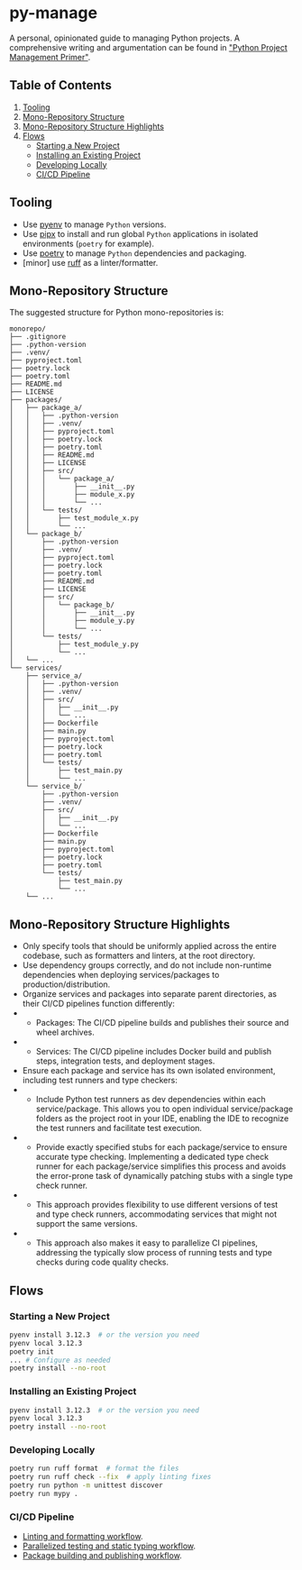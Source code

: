 # py-manage

A personal, opinionated guide to managing Python projects. A comprehensive writing and argumentation can be found
in ["Python Project Management Primer"]().

## Table of Contents

1. [Tooling](#tooling)
2. [Mono-Repository Structure](#mono-repository-structure)
3. [Mono-Repository Structure Highlights](#mono-repository-structure-highlights)
4. [Flows](#flows)
    - [Starting a New Project](#starting-a-new-project)
    - [Installing an Existing Project](#installing-an-existing-project)
    - [Developing Locally](#developing-locally)
    - [CI/CD Pipeline](#cicd-pipeline)

## Tooling

- Use [pyenv](https://github.com/pyenv/pyenv) to manage `Python` versions.
- Use [pipx](https://github.com/pypa/pipx) to install and run global `Python` applications in isolated
  environments (`poetry` for example).
- Use [poetry](https://github.com/python-poetry/poetry) to manage `Python` dependencies and packaging.
- [minor] use [ruff](https://github.com/astral-sh/ruff) as a linter/formatter.

## Mono-Repository Structure

The suggested structure for Python mono-repositories is:

```
monorepo/
├── .gitignore
├── .python-version
├── .venv/
├── pyproject.toml
├── poetry.lock
├── poetry.toml
├── README.md
├── LICENSE
├── packages/
│   ├── package_a/
│   │   ├── .python-version
│   │   ├── .venv/
│   │   ├── pyproject.toml
│   │   ├── poetry.lock
│   │   ├── poetry.toml
│   │   ├── README.md
│   │   ├── LICENSE
│   │   ├── src/
│   │   │   └── package_a/
│   │   │       ├── __init__.py
│   │   │       ├── module_x.py
│   │   │       └── ...
│   │   └── tests/
│   │       ├── test_module_x.py
│   │       └── ...
│   └── package_b/
│       ├── .python-version
│       ├── .venv/
│       ├── pyproject.toml
│       ├── poetry.lock
│       ├── poetry.toml
│       ├── README.md
│       ├── LICENSE
│       ├── src/
│       │   └── package_b/
│       │       ├── __init__.py
│       │       ├── module_y.py
│       │       └── ...
│       └── tests/
│           ├── test_module_y.py
│           └── ...
│   └── ...
└── services/
    ├── service_a/
    │   ├── .python-version
    │   ├── .venv/
    │   ├── src/
    │   │   ├── __init__.py
    │   │   └── ...
    │   ├── Dockerfile
    │   ├── main.py
    │   ├── pyproject.toml
    │   ├── poetry.lock
    │   ├── poetry.toml
    │   └── tests/
    │       ├── test_main.py
    │       └── ...
    └── service_b/
        ├── .python-version
        ├── .venv/
        ├── src/
        │   ├── __init__.py
        │   └── ...
        ├── Dockerfile
        ├── main.py
        ├── pyproject.toml
        ├── poetry.lock
        ├── poetry.toml
        └── tests/
            ├── test_main.py
            └── ...
    └── ...
```

## Mono-Repository Structure Highlights

- Only specify tools that should be uniformly applied across the entire codebase, such as formatters and linters, at the
  root directory.
- Use dependency groups correctly, and do not include non-runtime dependencies when deploying services/packages to
  production/distribution.
- Organize services and packages into separate parent directories, as their CI/CD pipelines function differently:
-
    - Packages: The CI/CD pipeline builds and publishes their source and wheel archives.
-
    - Services: The CI/CD pipeline includes Docker build and publish steps, integration tests, and deployment stages.
- Ensure each package and service has its own isolated environment, including test runners and type checkers:
-
    - Include Python test runners as dev dependencies within each service/package. This allows you to open individual
      service/package folders as the project root in your IDE, enabling the IDE to recognize the test runners and
      facilitate test execution.
-
    - Provide exactly specified stubs for each package/service to ensure accurate type checking. Implementing a
      dedicated type check runner for each package/service simplifies this process and avoids the error-prone task of
      dynamically patching stubs with a single type check runner.
-
    - This approach provides flexibility to use different versions of test and type check runners, accommodating
      services that might not support the same versions.
-
    - This approach also makes it easy to parallelize CI pipelines, addressing the typically slow process of running
      tests and type checks during code quality checks.

## Flows

### Starting a New Project

```bash
pyenv install 3.12.3  # or the version you need
pyenv local 3.12.3
poetry init
... # Configure as needed
poetry install --no-root
```

### Installing an Existing Project

```bash
pyenv install 3.12.3  # or the version you need
pyenv local 3.12.3
poetry install --no-root
```

### Developing Locally

```bash
poetry run ruff format  # format the files
poetry run ruff check --fix  # apply linting fixes 
poetry run python -m unittest discover
poetry run mypy .
```

### CI/CD Pipeline

- [Linting and formatting workflow](.github/workflows/lint_format_check.yaml).
- [Parallelized testing and static typing workflow](.github/workflows/tests_static_typing.yaml).
- [Package building and publishing workflow](.github/workflows/build_dry_publish.yaml).